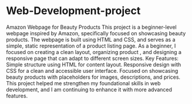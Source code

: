 # Web-Development-project
Amazon Webpage for Beauty Products
This project is a beginner-level webpage inspired by Amazon, specifically focused on showcasing beauty products. The webpage is built using HTML and CSS, and serves as a simple, static representation of a product listing page. As a beginner, I focused on creating a clean layout, organizing product , and designing a responsive page that can adapt to different screen sizes.
Key Features:
Simple structure using HTML for content layout.
Responsive design with CSS for a clean and accessible user interface.
Focused on showcasing beauty products with placeholders for images, descriptions, and prices.
This project helped me strengthen my foundational skills in web development, and I am continuing to enhance it with more advanced features.
